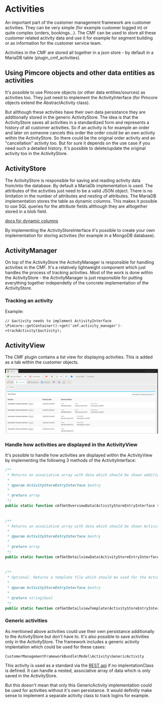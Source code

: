 # Activities

An important part of the customer management framework are customer activities. They can be very simple (for example customer logged in) or quite complex (orders, bookings...). The CMF can be used to store all these customer related activity data and use it for example for segment building or as information for the customer service team.

Activities in the CMF are stored all together in a json store - by default in a MariaDB table (plugin_cmf_activities). 

## Using Pimcore objects and other data entities as activities

It's possible to use Pimcore objects (or other data entities/sources) as activities too. They just need to implement the ActivityInterface (for Pimcore objects extend the AbstractActivity class).

But allthough these activities have their own data persistance they are additionally stored in the generic ActivityStore. The idea is that the ActivityStore saves all activities in a standardized form and represents a history of all customer activities. So if an activity is for example an order and later on someone cancels this order the order could be an own activity within the ActivityStore. So there could be the original order activity and an "cancellation" activity too. But for sure it depends on the use case if you need such a detailed history. It's possible to delete/update the original activity too in the ActivityStore.

## ActivityStore

The ActivityStore is responsible for saving and reading activity data from/into the database. By default a MariaDb implementation is used. The attributes of the activities just need to be a valid JSON object. There is no limitation in the number of attributes and nesting of attributes. The MariaDB implementation stores the table as dynamic columns. This makes it possible to use SQL queries for the attribute fields allthough they are alltogether stored in a blob field.

[docs for dynamic columns](https://mariadb.com/kb/en/mariadb/dynamic-columns/)

By implementing the ActivityStoreInterface it's possible to create your own implementation for storing activities (for example in a MongoDB database).

## ActivityManager

On top of the ActivityStore the ActivityManager is responsible for handling activities in the CMF. It's a relatively lightweight component which just handles the process of tracking activities. Most of the work is done within the ActivityStore - the ActivityManager is just responsible for putting everything together independetly of the concrete implementation of the ActivityStore.

### Tracking an activity

Example:
```
// $activity needs to implement ActivityInterface
\Pimcore::getContainer()->get('cmf.activity_manager')->trackActivity($activity);
```

## ActivityView

The CMF plugin contains a list view for displaying activities. This is added as a tab within the customer objects.

![ActivityView](./img/ActivityView.png)


### Handle how activities are displayed in the ActivityView

It's possible to handle how activities are displayed within the ActivityView by implementing the following 3 methods of the ActivityInterface:
```php
/**
 * Returns an associative array with data which should be shown additional to the type and activity date within the ActivityView overview list.
 * 
 * @param ActivityStoreEntryInterface $entry
 *
 * @return array
 */
public static function cmfGetOverviewData(ActivityStoreEntryInterface $entry);


/**
 * Returns an associative array with data which should be shown ActivityView detail page.
 * 
 * @param ActivityStoreEntryInterface $entry
 *
 * @return array
 */
public static function cmfGetDetailviewData(ActivityStoreEntryInterface $entry);


/**
 * Optional: Returns a template file which should be used for the ActivityView detail page. With this it's possible to implement completely individual detail pages for each activity type.
 * 
 * @param ActivityStoreEntryInterface $entry
 *
 * @return string|bool
 */
public static function cmfGetDetailviewTemplate(ActivityStoreEntryInterface $entry);
```


### Generic activities

As mentioned above activities could use their own persistance additionally to the ActivityStore but don't have to. It's also possible to save activities only in the ActivityStore. The framework includes a generic activity implentation which could be used for these cases: 

```
CustomerManagementFrameworkBundle\Model\Activity\GenericActivity
```

This activity is used as a standard via the [REST api](./Webservice.md) if no implentationClass is defined. It can handle a nested, associative array of data which is only saved in the ActivityStore. 

But this doesn't mean that only this GenericActivity implementation could be used for activities without it's own persistance. It would definitly make sense to implement a separate activity class to track logins for example.
